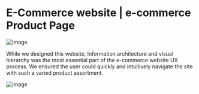 # E-Commerce website | e-commerce Product Page
![image](https://github.com/user-attachments/assets/5dd3d22e-4559-4091-8308-91e51514c8ae)

While we designed this website, Information architecture and visual hierarchy was the most essential part of the e-commerce website UX process. We ensured the user could quickly and intuitively navigate the site with such a varied product assortment.

![image](https://github.com/user-attachments/assets/ab1a0254-875c-4cac-8a1c-11bcdccccf37)
